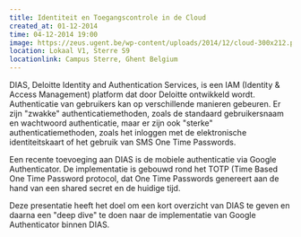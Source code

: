 ```yaml
---
title: Identiteit en Toegangscontrole in de Cloud
created_at: 01-12-2014
time: 04-12-2014 19:00
image: https://zeus.ugent.be/wp-content/uploads/2014/12/cloud-300x212.png
location: Lokaal V1, Sterre S9
locationlink: Campus Sterre, Ghent Belgium
---
```


DIAS, Deloitte Identity and Authentication Services, is een IAM (Identity & Access Management) platform dat door Deloitte ontwikkeld wordt. Authenticatie van gebruikers kan op verschillende manieren gebeuren. Er zijn "zwakke" authenticatiemethoden, zoals de standaard gebruikersnaam en wachtwoord authenticatie, maar er zijn ook "sterke" authenticatiemethoden, zoals het inloggen met de elektronische identiteitskaart of het gebruik van SMS One Time Passwords.

Een recente toevoeging aan DIAS is de mobiele authenticatie via Google Authenticator. De implementatie is gebouwd rond het TOTP (Time Based One Time Password protocol, dat One Time Passwords genereert aan de hand van een shared secret en de huidige tijd.

Deze presentatie heeft het doel om een kort overzicht van DIAS te geven en daarna een "deep dive" te doen naar de implementatie van Google Authenticator binnen DIAS.

